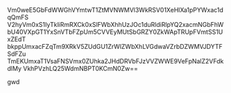 Vm0weE5GbFdWWGhVYmtwT1ZtMVNWMVl3WkRSV01XeHlXa1pPYWxac1dqQmFS
V2hyVm0xS1IyTkliRmRXCk0xSlFWbXhhUzJOc1duRldiRlpYQ2xacmNGbFhW
bU40VXpGT1YxSnVTbFZpUm5CVVEyMUtSbGRZY0ZkWApTRUpFVmtSS1UxZEdT
bkppUmxacFZqTm9XRkV5ZUdGU1ZrWlZWbXhLVGdwaVZrbDZWMVJDYTFSdFZu
TmEKUmxaT1VsaFNSVmx0ZUhka2JHdDRVbFJzVVZWWE9VeFpNalZ2VFdkdlMy
VkhPVzhLQ25WdmNBPT0KCmN0Zw==

gwd